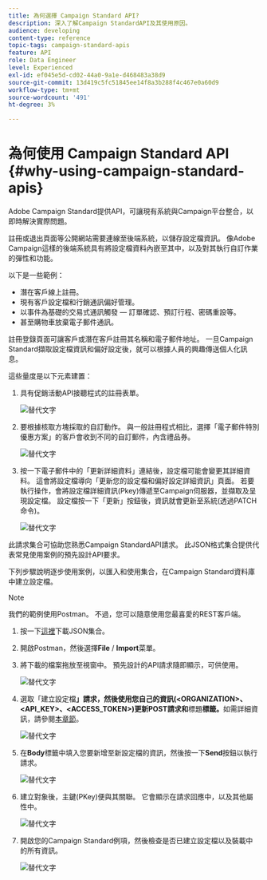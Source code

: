 ```yaml
---
title: 為何選擇 Campaign Standard API?
description: 深入了解Campaign StandardAPI及其使用原因。
audience: developing
content-type: reference
topic-tags: campaign-standard-apis
feature: API
role: Data Engineer
level: Experienced
exl-id: ef045e5d-cd02-44a0-9a1e-d468483a38d9
source-git-commit: 13d419c5fc51845ee14f8a3b288f4c467e0a60d9
workflow-type: tm+mt
source-wordcount: '491'
ht-degree: 3%

---
```


# 為何使用 Campaign Standard API {#why-using-campaign-standard-apis}

Adobe Campaign Standard提供API，可讓現有系統與Campaign平台整合，以即時解決實際問題。

註冊或退出頁面等公開網站需要連線至後端系統，以儲存設定檔資訊。 像Adobe Campaign這樣的後端系統具有將設定檔資料內嵌至其中，以及對其執行自訂作業的彈性和功能。

以下是一些範例：

* 潛在客戶線上註冊。
* 現有客戶設定檔和行銷通訊偏好管理。
* 以事件為基礎的交易式通訊觸發 — 訂單確認、預訂行程、密碼重設等。
* 甚至購物車放棄電子郵件通訊。

註冊登錄頁面可讓客戶或潛在客戶註冊其名稱和電子郵件地址。 一旦Campaign Standard擷取設定檔資訊和偏好設定後，就可以根據人員的興趣傳送個人化訊息。

這些量度是以下元素建置：

1. 具有促銷活動API接聽程式的註冊表單。

   ![替代文字](assets/apis_uc1.png)

1. 要根據核取方塊採取的自訂動作。 與一般註冊程式相比，選擇「電子郵件特別優惠方案」的客戶會收到不同的自訂郵件，內含禮品券。

   ![替代文字](assets/apis_uc2.png)

1. 按一下電子郵件中的「更新詳細資料」連結後，設定檔可能會變更其詳細資料。 這會將設定檔導向「更新您的設定檔和偏好設定詳細資訊」頁面。 若要執行操作，會將設定檔詳細資訊(Pkey)傳遞至Campaign伺服器，並擷取及呈現設定檔。 設定檔按一下「更新」按鈕後，資訊就會更新至系統(透過PATCH命令)。

   ![替代文字](assets/apis_uc3.png)

此請求集合可協助您熟悉Campaign StandardAPI請求。 此JSON格式集合提供代表常見使用案例的預先設計API要求。

下列步驟說明逐步使用案例，以匯入和使用集合，在Campaign Standard資料庫中建立設定檔。

>[!NOTE]
>
>我們的範例使用Postman。 不過，您可以隨意使用您最喜愛的REST客戶端。

1. 按一下[這裡](https://helpx.adobe.com/content/dam/help/en/campaign/kb/working-with-acs-api/_jcr_content/main-pars/download_section/download-1/KB_postman_collection.json.zip)下載JSON集合。

1. 開啟Postman，然後選擇&#x200B;**File** / **Import**&#x200B;菜單。

1. 將下載的檔案拖放至視窗中。 預先設計的API請求隨即顯示，可供使用。

   ![替代文字](assets/postman_collection.png)

1. 選取「建立設定檔&#x200B;**」請求，然後使用您自己的資訊(&lt;ORGANIZATION>、&lt;API_KEY>、&lt;ACCESS_TOKEN>)更新POST請求和**&#x200B;標題&#x200B;**標籤。**&#x200B;如需詳細資訊，請參閱[本章節](../../api/using/setting-up-api-access.md)。

   ![替代文字](assets/postman_uc1.png)

1. 在&#x200B;**Body**&#x200B;標籤中填入您要新增至新設定檔的資訊，然後按一下&#x200B;**Send**&#x200B;按鈕以執行請求。

   ![替代文字](assets/postman_uc2.png)

1. 建立對象後，主鍵(PKey)便與其關聯。 它會顯示在請求回應中，以及其他屬性中。

   ![替代文字](assets/postman_uc3.png)

1. 開啟您的Campaign Standard例項，然後檢查是否已建立設定檔以及裝載中的所有資訊。

   ![替代文字](assets/postman_uc4.png)
